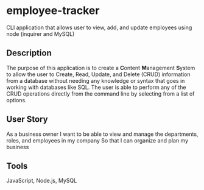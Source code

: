 # employee-tracker
CLI application that allows user to view, add, and update employees using node (inquirer and MySQL)

## Description 
The purpose of this application is to create a **C**ontent **M**anagement **S**ystem to allow the user to Create, Read, Update, and Delete (CRUD) information from a database without needing any knowledge or syntax that goes in working with databases like SQL. The user is able to perform any of the CRUD operations directly from the command line by selecting from a list of options. 

## User Story
As a business owner 
I want to be able to view and manage the departments, roles, and employees in my company 
So that I can organize and plan my business

## Tools
JavaScript, Node.js, MySQL
